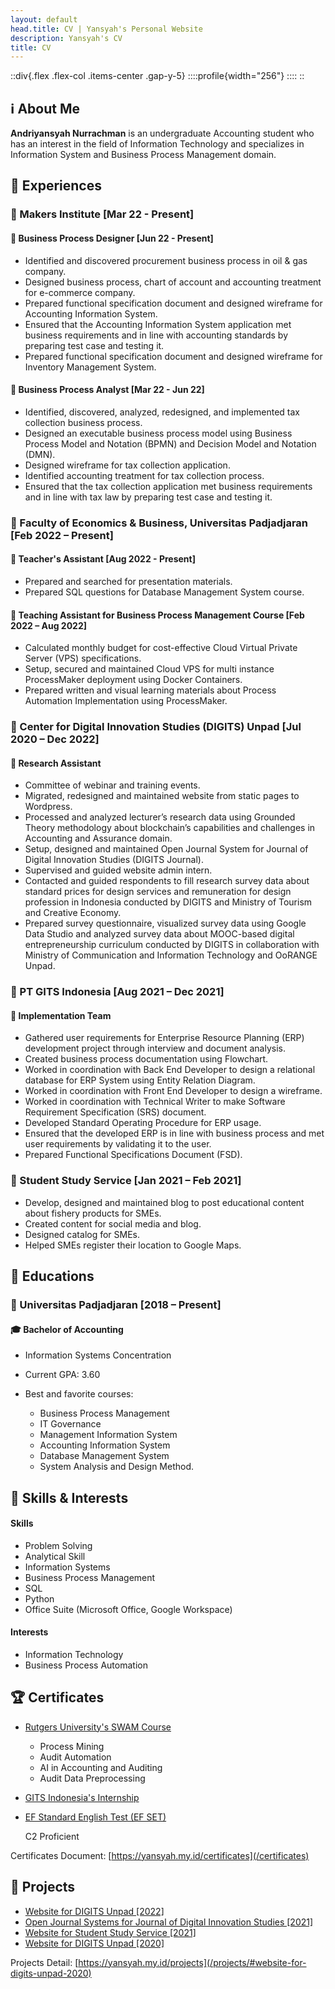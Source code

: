 ```yaml
---
layout: default
head.title: CV | Yansyah's Personal Website
description: Yansyah's CV
title: CV
---
```


::div{.flex .flex-col .items-center .gap-y-5}
::::profile{width="256"}
::::
::

## :information_source: About Me

<!--- :icon{name="uil:user"} -->

**Andriyansyah Nurrachman** is an undergraduate Accounting student who has an interest in the field of Information Technology and specializes in Information System and Business Process Management domain.

## :briefcase: Experiences

<!--- :icon{name="uil:briefcase-alt"} -->

### :office: Makers Institute \[Mar 22 - Present\]

#### :person_in_tuxedo: Business Process Designer \[Jun 22 - Present\]

- Identified and discovered procurement business process in oil & gas company.
- Designed business process, chart of account and accounting treatment for e-commerce company.
- Prepared functional specification document and designed wireframe for Accounting Information System.
- Ensured that the Accounting Information System application met business requirements and in line with accounting standards by preparing test case and testing it.
- Prepared functional specification document and designed wireframe for Inventory Management System.

#### :person_in_tuxedo: Business Process Analyst \[Mar 22 - Jun 22\]

- Identified, discovered, analyzed, redesigned, and implemented tax collection business process.
- Designed an executable business process model using Business Process Model and Notation (BPMN) and Decision Model and Notation (DMN).
- Designed wireframe for tax collection application.
- Identified accounting treatment for tax collection process.
- Ensured that the tax collection application met business requirements and in line with tax law by preparing test case and testing it.

### :office: Faculty of Economics & Business, Universitas Padjadjaran \[Feb 2022 – Present\]

#### :person_in_tuxedo: Teacher's Assistant \[Aug 2022 - Present\]

- Prepared and searched for presentation materials.
- Prepared SQL questions for Database Management System course.

#### :person_in_tuxedo: Teaching Assistant for Business Process Management Course \[Feb 2022 – Aug 2022\]

- Calculated monthly budget for cost-effective Cloud Virtual Private Server (VPS) specifications.
- Setup, secured and maintained Cloud VPS for multi instance ProcessMaker deployment using Docker Containers.
- Prepared written and visual learning materials about Process Automation Implementation using ProcessMaker.

### :office: Center for Digital Innovation Studies (DIGITS) Unpad \[Jul 2020 – Dec 2022\]

#### :person_in_tuxedo: Research Assistant

- Committee of webinar and training events.
- Migrated, redesigned and maintained website from static pages to Wordpress.
- Processed and analyzed lecturer’s research data using Grounded Theory methodology about blockchain’s capabilities and challenges in Accounting and Assurance domain.
- Setup, designed and maintained Open Journal System for Journal of Digital Innovation Studies (DIGITS Journal).
- Supervised and guided website admin intern.
- Contacted and guided respondents to fill research survey data about standard prices for design services and remuneration for design profession in Indonesia conducted by DIGITS and Ministry of Tourism and Creative Economy.
- Prepared survey questionnaire, visualized survey data using Google Data Studio and analyzed survey data about MOOC-based digital entrepreneurship curriculum conducted by DIGITS in collaboration with Ministry of Communication and Information Technology and OoRANGE Unpad.

### :office: PT GITS Indonesia \[Aug 2021 – Dec 2021\]

#### :person_in_tuxedo: Implementation Team

- Gathered user requirements for Enterprise Resource Planning (ERP) development project through interview and
  document analysis.
- Created business process documentation using Flowchart.
- Worked in coordination with Back End Developer to design a relational database for ERP System using Entity
  Relation Diagram.
- Worked in coordination with Front End Developer to design a wireframe.
- Worked in coordination with Technical Writer to make Software Requirement Specification (SRS) document.
- Developed Standard Operating Procedure for ERP usage.
- Ensured that the developed ERP is in line with business process and met user requirements by validating it to
  the user.
- Prepared Functional Specifications Document (FSD).

### :office: Student Study Service \[Jan 2021 – Feb 2021\]

- Develop, designed and maintained blog to post educational content about fishery products for SMEs.
- Created content for social media and blog.
- Designed catalog for SMEs.
- Helped SMEs register their location to Google Maps.

## :school: Educations

<!--- :icon{name="uil:graduation-cap"} -->

### :office: Universitas Padjadjaran \[2018 – Present\]

#### :mortar_board: Bachelor of Accounting

- Information Systems Concentration
- Current GPA: 3.60
- Best and favorite courses:

  - Business Process Management
  - IT Governance
  - Management Information System
  - Accounting Information System
  - Database Management System
  - System Analysis and Design Method.

## :brain: Skills & Interests

<!-- :icon{name="uil:brain"} -->

#### Skills

- Problem Solving
- Analytical Skill
- Information Systems
- Business Process Management
- SQL
- Python
- Office Suite (Microsoft Office, Google Workspace)
<!-- Python -->

#### Interests

- Information Technology
- Business Process Automation

## :trophy: Certificates

<!-- :icon{name="uil:award"} -->

- [Rutgers University's SWAM Course](/certificates#rutgers-universitys-swam-course)
  - Process Mining
  - Audit Automation
  - AI in Accounting and Auditing
  - Audit Data Preprocessing
- [GITS Indonesia's Internship](/certificates#gits-indonesias-internship)
- [EF Standard English Test (EF SET)](/certificates#ef-sets-english-test)

  C2 Proficient

Certificates Document: [https://yansyah.my.id/certificates](/certificates)

## :construction: Projects

- [Website for DIGITS Unpad \[2022\]](/projects/#website-for-digits-unpad-2022)
- [Open Journal Systems for Journal of Digital Innovation Studies \[2021\]](/projects/#open-journal-systems-for-journal-of-digital-innovation-studies-2021)
- [Website for Student Study Service \[2021\]](/projects/#website-for-student-study-service-2021)
- [Website for DIGITS Unpad \[2020\]](/projects/#website-for-digits-unpad-2020)

Projects Detail: [https://yansyah.my.id/projects](/projects/#website-for-digits-unpad-2020)
